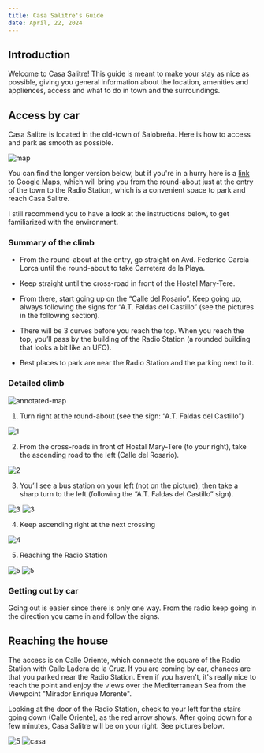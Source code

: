 ```yaml
---
title: Casa Salitre's Guide
date: April, 22, 2024
---
```


## Introduction

Welcome to Casa Salitre!
This guide is meant to make your stay as nice as possible, giving you general information about the location, amenities and appliences, access and what to do in town and the surroundings.

## Access by car
 
Casa Salitre is located in the old-town of Salobreña. Here is how to access and park as smooth as possible.

![map](./img/map.low.jpeg)

You can find the longer version below, but if you're in a hurry here is a [link to Google Maps](https://www.google.com/maps/dir/''/36.7421149,-3.5876757/36.7405093,-3.5876583/36.7412835,-3.5875691/36.7410881,-3.5891981/@36.7429609,-3.5909107,16z/data=!4m12!4m11!1m5!1m1!1s0xd718fe1b1492be7:0x381a280809a7ddfa!2m2!1d-3.5828317!2d36.7466969!1m0!1m0!1m0!1m0!3e0?entry=ttu
), which will bring you from the round-about just at the entry of the town to the Radio Station, which is a convenient space to park and reach Casa Salitre.

I still recommend you to have a look at the instructions below, to get familiarized with the environment.

### Summary of the climb

* From the round-about at the entry, go straight on Avd. Federico García Lorca until the round-about to take Carretera de la Playa. 

* Keep straight until the cross-road in front of the Hostel Mary-Tere. 

* From there, start going up on the “Calle del Rosario”. Keep going up, always following the signs for “A.T. Faldas del Castillo” (see the pictures in the following section). 

* There will be 3 curves before you reach the top. When you reach the top, you’ll pass by the building of the Radio Station (a rounded building that looks a bit like an UFO). 

* Best places to park are near the Radio Station and the parking next to it.

### Detailed climb

<!-- ![annotated-map](./img/annotated-map.low.jpeg) -->
![annotated-map](./img/annotated-map.low.jpeg)

1. Turn right at the round-about (see the sign: “A.T. Faldas del Castillo”)

![1](./img/1-crta-playa.low.jpeg)

2. From the cross-roads in front of Hostal Mary-Tere (to your right), take the ascending road to the left (Calle del Rosario). 

![2](./img/2-mary-tere.low.jpeg)

3. You’ll see a bus station on your left (not on the picture), then take a sharp turn to the left (following the “A.T. Faldas del Castillo” sign).

![3](./img/3-sign.low.jpeg)
![3](./img/3-sign-b.low.jpeg)

4. Keep ascending right at the next crossing

![4](./img/4-ladera.low.jpeg)

5. Reaching the Radio Station

![5](./img/5-radio.low.jpeg)
![5](./img/5-radio-oriente.low.jpeg)

### Getting out by car

Going out is easier since there is only one way. From the radio keep going in the direction you came in and follow the signs.


## Reaching the house

The access is on Calle Oriente, which connects the square of the Radio Station with Calle Ladera de la Cruz. If you are coming by car, chances are that you parked near the Radio Station. Even if you haven't, it's really nice to reach the point and enjoy the views over the Mediterranean Sea from the Viewpoint "Mirador Enrique Morente".

Looking at the door of the Radio Station, check to your left for the stairs going down (Calle Oriente), as the red arrow shows. After going down for a few minutes, Casa Salitre will be on your right. See pictures below.

![5](./img/5-radio-oriente.low.jpeg)
![casa](./img/entry.low.jpeg)
